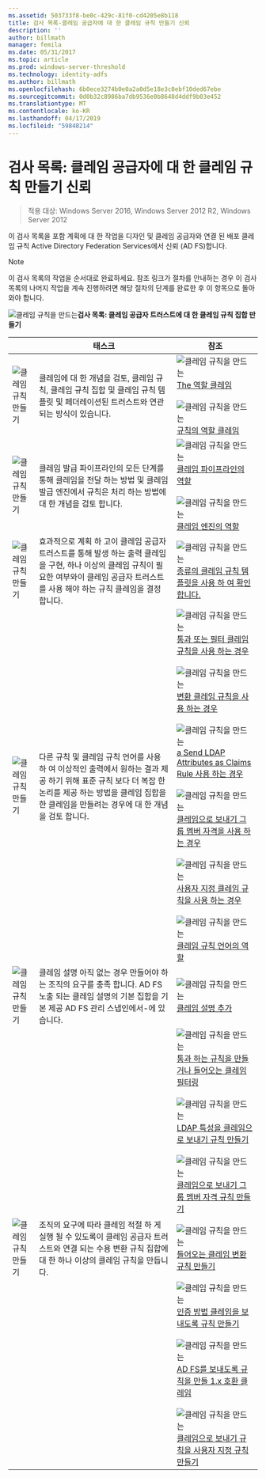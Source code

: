 ```yaml
---
ms.assetid: 503733f8-be0c-429c-81f0-cd4205e8b118
title: 검사 목록-클레임 공급자에 대 한 클레임 규칙 만들기 신뢰
description: ''
author: billmath
manager: femila
ms.date: 05/31/2017
ms.topic: article
ms.prod: windows-server-threshold
ms.technology: identity-adfs
ms.author: billmath
ms.openlocfilehash: 6b0ece3274b0e0a2a0d5e18e3c0ebf10ded67ebe
ms.sourcegitcommit: 0d0b32c8986ba7db9536e0b8648d4ddf9b03e452
ms.translationtype: MT
ms.contentlocale: ko-KR
ms.lasthandoff: 04/17/2019
ms.locfileid: "59848214"
---
```

# <a name="checklist-creating-claim-rules-for-a-claims-provider-trust"></a>검사 목록: 클레임 공급자에 대 한 클레임 규칙 만들기 신뢰

>적용 대상: Windows Server 2016, Windows Server 2012 R2, Windows Server 2012

이 검사 목록을 포함 계획에 대 한 작업을 디자인 및 클레임 공급자와 연결 된 배포 클레임 규칙 Active Directory Federation Services에서 신뢰 \(AD FS\)합니다.  
  
> [!NOTE]  
> 이 검사 목록의 작업을 순서대로 완료하세요. 참조 링크가 절차를 안내하는 경우 이 검사 목록의 나머지 작업을 계속 진행하려면 해당 절차의 단계를 완료한 후 이 항목으로 돌아와야 합니다.  
  
![클레임 규칙을 만드는](media/2b05dce3-938f-4168-9b8f-1f4398cbdb9b.gif)**검사 목록: 클레임 공급자 트러스트에 대 한 클레임 규칙 집합 만들기**  
  
||태스크|참조|  
|-|--------|-------------|  
|![클레임 규칙 만들기](media/icon_checkboxo.gif)|클레임에 대 한 개념을 검토, 클레임 규칙, 클레임 규칙 집합 및 클레임 규칙 템플릿 및 페더레이션된 트러스트와 연관 되는 방식이 있습니다.|![클레임 규칙을 만드는](media/faa393df-4856-4431-9eda-4f4e5be72a90.gif)[The 역할 클레임](../../ad-fs/technical-reference/The-Role-of-Claims.md)<br /><br />![클레임 규칙을 만드는](media/faa393df-4856-4431-9eda-4f4e5be72a90.gif)[규칙의 역할 클레임](../../ad-fs/technical-reference/The-Role-of-Claim-Rules.md)|  
|![클레임 규칙 만들기](media/icon_checkboxo.gif)|클레임 발급 파이프라인의 모든 단계를 통해 클레임을 전달 하는 방법 및 클레임 발급 엔진에서 규칙은 처리 하는 방법에 대 한 개념을 검토 합니다.|![클레임 규칙을 만드는](media/faa393df-4856-4431-9eda-4f4e5be72a90.gif)[클레임 파이프라인의 역할](../../ad-fs/technical-reference/The-Role-of-the-Claims-Pipeline.md)<br /><br />![클레임 규칙을 만드는](media/faa393df-4856-4431-9eda-4f4e5be72a90.gif)[클레임 엔진의 역할](../../ad-fs/technical-reference/The-Role-of-the-Claims-Engine.md)|  
|![클레임 규칙 만들기](media/icon_checkboxo.gif)|효과적으로 계획 하 고이 클레임 공급자 트러스트를 통해 발생 하는 출력 클레임을 구현, 하나 이상의 클레임 규칙이 필요한 여부와이 클레임 공급자 트러스트를 사용 해야 하는 규칙 클레임을 결정 합니다.|![클레임 규칙을 만드는](media/faa393df-4856-4431-9eda-4f4e5be72a90.gif)[종류의 클레임 규칙 템플릿을 사용 하 여 확인 합니다.](../../ad-fs/technical-reference/Determine-the-Type-of-Claim-Rule-Template-to-Use.md)|  
|![클레임 규칙 만들기](media/icon_checkboxo.gif)|다른 규칙 및 클레임 규칙 언어를 사용 하 여 이상적인 출력에서 원하는 결과 제공 하기 위해 표준 규칙 보다 더 복잡 한 논리를 제공 하는 방법을 클레임 집합을 한 클레임을 만들려는 경우에 대 한 개념을 검토 합니다.|![클레임 규칙을 만드는](media/faa393df-4856-4431-9eda-4f4e5be72a90.gif)[통과 또는 필터 클레임 규칙을 사용 하는 경우](../../ad-fs/technical-reference/When-to-Use-a-Pass-Through-or-Filter-Claim-Rule.md)<br /><br />![클레임 규칙을 만드는](media/faa393df-4856-4431-9eda-4f4e5be72a90.gif)[변환 클레임 규칙을 사용 하는 경우](../../ad-fs/technical-reference/When-to-Use-a-Transform-Claim-Rule.md)<br /><br />![클레임 규칙을 만드는](media/faa393df-4856-4431-9eda-4f4e5be72a90.gif)[a Send LDAP Attributes as Claims Rule 사용 하는 경우](../../ad-fs/technical-reference/When-to-Use-a-Send-LDAP-Attributes-as-Claims-Rule.md)<br /><br />![클레임 규칙을 만드는](media/faa393df-4856-4431-9eda-4f4e5be72a90.gif)[클레임으로 보내기 그룹 멤버 자격을 사용 하는 경우](../../ad-fs/technical-reference/When-to-Use-a-Send-Group-Membership-as-a-Claim-Rule.md)<br /><br />![클레임 규칙을 만드는](media/faa393df-4856-4431-9eda-4f4e5be72a90.gif)[사용자 지정 클레임 규칙을 사용 하는 경우](../../ad-fs/technical-reference/When-to-Use-a-Custom-Claim-Rule.md)<br /><br />![클레임 규칙을 만드는](media/faa393df-4856-4431-9eda-4f4e5be72a90.gif)[클레임 규칙 언어의 역할](../../ad-fs/technical-reference/The-Role-of-the-Claim-Rule-Language.md)|  
|![클레임 규칙 만들기](media/icon_checkboxo.gif)|클레임 설명 아직 없는 경우 만들어야 하는 조직의 요구를 충족 합니다. AD FS 노출 되는 클레임 설명의 기본 집합을 기본 제공 AD FS 관리 스냅인에서\-에 있습니다.|![클레임 규칙을 만드는](media/15dd35b6-6cc6-421f-93f8-7109920e7144.gif)[클레임 설명 추가](../../ad-fs/operations/Add-a-Claim-Description.md)|  
|![클레임 규칙 만들기](media/icon_checkboxo.gif)|조직의 요구에 따라 클레임 적절 하 게 실행 될 수 있도록이 클레임 공급자 트러스트와 연결 되는 수용 변환 규칙 집합에 대 한 하나 이상의 클레임 규칙을 만듭니다.|![클레임 규칙을 만드는](media/15dd35b6-6cc6-421f-93f8-7109920e7144.gif)[통과 하는 규칙을 만들거나 들어오는 클레임 필터링](../../ad-fs/operations/Create-a-Rule-to-Pass-Through-or-Filter-an-Incoming-Claim.md)<br /><br />![클레임 규칙을 만드는](media/15dd35b6-6cc6-421f-93f8-7109920e7144.gif)[LDAP 특성을 클레임으로 보내기 규칙 만들기](../../ad-fs/operations/Create-a-Rule-to-Send-LDAP-Attributes-as-Claims.md)<br /><br />![클레임 규칙을 만드는](media/15dd35b6-6cc6-421f-93f8-7109920e7144.gif)[클레임으로 보내기 그룹 멤버 자격 규칙 만들기](../../ad-fs/operations/Create-a-Rule-to-Send-Group-Membership-as-a-Claim.md)<br /><br />![클레임 규칙을 만드는](media/15dd35b6-6cc6-421f-93f8-7109920e7144.gif)[들어오는 클레임 변환 규칙 만들기](../../ad-fs/operations/Create-a-Rule-to-Transform-an-Incoming-Claim.md)<br /><br />![클레임 규칙을 만드는](media/15dd35b6-6cc6-421f-93f8-7109920e7144.gif)[인증 방법 클레임을 보내도록 규칙 만들기](../../ad-fs/operations/Create-a-Rule-to-Send-an-Authentication-Method-Claim.md)<br /><br />![클레임 규칙을 만드는](media/15dd35b6-6cc6-421f-93f8-7109920e7144.gif)[AD FS를 보내도록 규칙을 만들 1.x 호환 클레임](../../ad-fs/operations/Create-a-Rule-to-Send-an-AD-FS-1x-Compatible-Claim.md)<br /><br />![클레임 규칙을 만드는](media/15dd35b6-6cc6-421f-93f8-7109920e7144.gif)[클레임으로 보내기 규칙을 사용자 지정 규칙 만들기](../../ad-fs/operations/Create-a-Rule-to-Send-Claims-Using-a-Custom-Rule.md)|  
  

